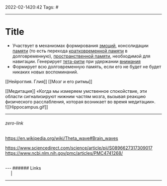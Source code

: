 2022-02-1420:42
Tags: #

---
# Title
- Участвует в механизмах формирования [эмоций](https://ru.wikipedia.org/wiki/%D0%AD%D0%BC%D0%BE%D1%86%D0%B8%D0%B8 "Эмоции"), консолидации [памяти](https://ru.wikipedia.org/wiki/%D0%9F%D0%B0%D0%BC%D1%8F%D1%82%D1%8C "Память") (то есть перехода [кратковременной памяти](https://ru.wikipedia.org/wiki/%D0%9A%D1%80%D0%B0%D1%82%D0%BA%D0%BE%D0%B2%D1%80%D0%B5%D0%BC%D0%B5%D0%BD%D0%BD%D0%B0%D1%8F_%D0%BF%D0%B0%D0%BC%D1%8F%D1%82%D1%8C "Кратковременная память") в долговременную), [пространственной памяти](https://ru.wikipedia.org/w/index.php?title=%D0%9F%D1%80%D0%BE%D1%81%D1%82%D1%80%D0%B0%D0%BD%D1%81%D1%82%D0%B2%D0%B5%D0%BD%D0%BD%D0%B0%D1%8F_%D0%BF%D0%B0%D0%BC%D1%8F%D1%82%D1%8C&action=edit&redlink=1 "Пространственная память (страница отсутствует)"), необходимой для навигации. Генерирует [тета-ритм](https://ru.wikipedia.org/wiki/%D0%A2%D0%B5%D1%82%D0%B0-%D1%80%D0%B8%D1%82%D0%BC "Тета-ритм") при удержании [внимания](https://ru.wikipedia.org/wiki/%D0%92%D0%BD%D0%B8%D0%BC%D0%B0%D0%BD%D0%B8%D0%B5 "Внимание")
- Формирует всю долговременную память, если его не будет не будет никаких новых воспоминаний. 

[[Нейроглия. Глия]]
[[Мозг и его ритмы]]

[[Медитация]]
«Когда мы измеряем умственное спокойствие, эти области сигнализируют нижним частям мозга, вызывая реакцию физического расслабления, которая возникает во время медитации».
</br>
![[Hippocampus.gif]]
</br>

---
###### zero-link </br>
https://en.wikipedia.org/wiki/Theta_wave#Brain_waves

https://www.sciencedirect.com/science/article/pii/S0896627317309017
https://www.ncbi.nlm.nih.gov/pmc/articles/PMC4741268/


</br>
---
###### Links </br>
 &emsp; | &emsp; 


---